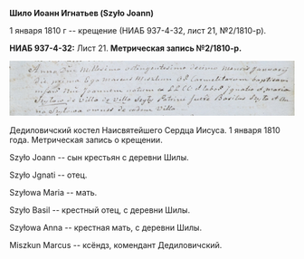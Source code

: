 **Шило Иоанн Игнатьев (Szyło Joann)**

1 января 1810 г -- крещение (НИАБ 937-4-32, лист 21, №2/1810-р).

**НИАБ 937-4-32:** Лист 21. **Метрическая запись №2/1810-р.**

![](./media/0ea0587c21c19844e286e3ffd38ef445758891bd.png)

Дедиловичский костел Наисвятейшего Сердца Иисуса. 1 января 1810 года.
Метрическая запись о крещении.

Szyło Joann -- сын крестьян с деревни Шилы.

Szyło Jgnati -- отец.

Szyłowa Maria -- мать.

Szyło Basil -- крестный отец, с деревни Шилы.

Szyłowa Anna -- крестная мать, с деревни Шилы.

Miszkun Marcus -- ксёндз, комендант Дедиловичский.
